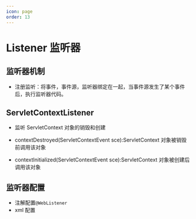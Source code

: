 ```yaml
---
icon: page
order: 13
---
```

# Listener 监听器

## 监听器机制

- 注册监听：将事件，事件源，监听器绑定在一起，当事件源发生了某个事件后，执行监听器代码。

## ServletContextListener

- 监听 ServletContext 对象的销毁和创建

- contextDestroyed(ServletContextEvent sce):ServletContext 对象被销毁前调用该对象
- contextInitialized(ServletContextEvent sce):ServletContext 对象被创建后调用该对象

## 监听器配置

- 注解配置`@WebListener`
- xml 配置
